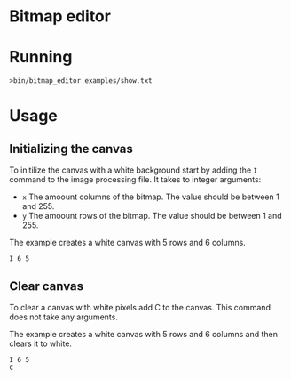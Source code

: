 # Bitmap editor


# Running

`>bin/bitmap_editor examples/show.txt`

# Usage

## Initializing the canvas

To initilize the canvas with a white background start by adding the `I`
command to the image processing file. It takes to integer arguments:

   * `x` The amoount columns of the bitmap. The value should be between 1 and 255.
   * `y` The amoount rows of the bitmap. The value should be between 1 and 255.

The example creates a white canvas with 5 rows and 6 columns.
```
I 6 5
```

## Clear canvas

To clear a canvas with white pixels add C to the canvas. This command
does not take any arguments.

The example creates a white canvas with 5 rows and 6 columns and then
clears it to white.
```
I 6 5
C
```
